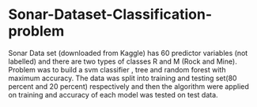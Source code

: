 # Sonar-Dataset-Classification-problem
Sonar Data set (downloaded from Kaggle) has 60 predictor variables (not labelled) and there are two types of classes R and M (Rock and Mine). Problem was to build a svm classifier , tree and random forest with maximum accuracy. The data was split into training and testing set(80 percent and 20 percent) respectively and then the algorithm were applied on training and accuracy of each model was tested on test data.
